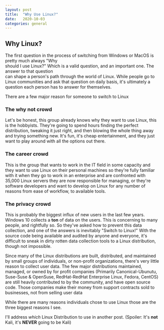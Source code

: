 ```yaml
---
layout: post
title:  "Why Use Linux?"
date:   2020-10-03
categories: general
---
```


##  Why Linux?                                                                                      
                                                                                                     
The first question in the process of switching from Windows or MacOS is pretty much always "Why     
should I use Linux?" Which is a valid question, and an important one.  The answer to that question  
can shape a person's path through the world of Linux. While people go to Linux communities and ask
that question on daily basis, it's ultimately  a question each person has to answer for themselves.     

There are a few major reason for someone to switch to Linux

### The why not crowd

Let's be honest, this group already knows why they want to use Linux, this is the hobbyists. They're
going to spend hours finding the perfect distribution, tweaking it just right, and then blowing the
whole thing away and trying something new.  It's fun, it's cheap entertainment, and they just want
to play around with all the options out there. 

### The career crowd

This is the group that wants to work in the IT field in some capacity and they want to use Linux on
their personal machines so they're fully familiar with it when they go to work in an enterprise and
are confronted with 35,000 Linux servers they are now responsible for managing, or they're software
developers and want to develop on Linux for any number of reasons from ease of workflow, to
available tools. 

### The privacy crowd

This is probably the biggest influx of new users in the last few years.  Windows 10 collects a
**ton** of data on the users.  This is concerning to many people, and rightfully so.  So they've
asked how to prevent this data collection, and one of the answers is inevitably "Switch to Linux!"
With the source code being available and audited by anyone and everyone, it's difficult to sneak in
dirty rotten data collection tools to a Linux distribution, though not impossible.  

Since many of the Linux distributions are built, distributed, and maintained by small groups of individuals, or
non-profit organizations, there's very little reason to collect user data.  The few major distributions maintained, managed, or owned by for profit companies (Primarily Canonical-Ubunutu, Suse-Suse & OpenSuse, RedHat-RedHat Enterprise Linux, Fedora, CentOS) are still heavily contributed to by the community, and have open source code.  Those companies make their money from support contracts sold to businesses, not from selling user data


While there are many reasons individuals chose to use Linux those are the three biggest reasons I
see.  


I'll address *which* Linux Distribution to use in another post. (Spoiler: It's **not** Kali, it's
**NEVER** going to be Kali)


